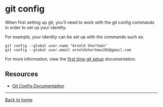 # git config

When first setting up git, you'll need to work with the git config commands in order to set up your identity.

For example, your identity can be set up with the commands such as: 

```
git config --global user.name "Arnold Shortman"
git config --global user.email arnoldshortman202@gmail.com
```

For more information, view the [first time git setup](https://git-scm.com/book/en/v2/Getting-Started-First-Time-Git-Setup) documentation.

## Resources

- [Git Config Documentaiton](https://git-scm.com/docs/git-config)

---

[Back to home](../README.md)

